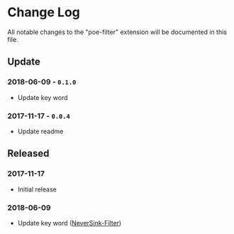 # Change Log
All notable changes to the "poe-filter" extension will be documented in this file.

## Update

### 2018-06-09 - `0.1.0`
- Update key word

### 2017-11-17 - `0.0.4`
- Update readme

## Released 

### 2017-11-17
- Initial release

### 2018-06-09
- Update key word ([NeverSink-Filter](https://github.com/NeverSinkDev/NeverSink-Filter))